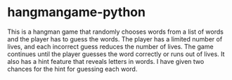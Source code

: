 # hangmangame-python
This is a hangman game that randomly chooses words from a list of words and the player has to guess the words. 
The player has a limited number of lives, and each incorrect guess reduces the number of lives. 
The game continues until the player guesses the word correctly or runs out of lives. 
It also has a hint feature that reveals letters in words.
I have given two chances for the hint for guessing each word.
